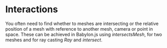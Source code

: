 # Interactions
You often need to find whether to meshes are intersecting or the relative position of a mesh with reference to another mesh, camera or point in space. These can be achieved in Babylon.js using *intersectsMesh*, for two meshes and for ray casting *Ray* and *intersect*.